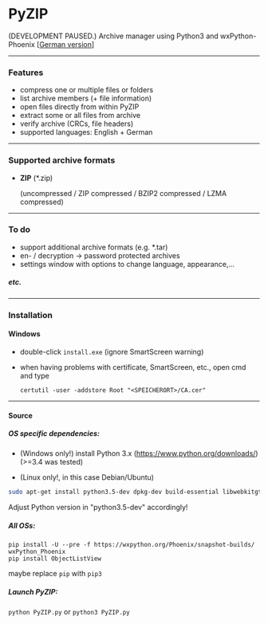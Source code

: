 # PyZIP
(DEVELOPMENT PAUSED.)
Archive manager using Python3 and wxPython-Phoenix [[German version](README_de.md)]
***
### Features

- compress one or multiple files or folders
- list archive members (+ file information)
- open files directly from within PyZIP
- extract some or all files from archive
- verify archive (CRCs, file headers)
- supported languages: English + German

***
### Supported archive formats

- **ZIP** (*.zip)

  (uncompressed / ZIP compressed / BZIP2 compressed / LZMA compressed)

***
### To do

- support additional archive formats (e.g. *.tar)
- en- / decryption -> password protected archives
- settings window with options to change language, appearance,...

##### etc.

***
### Installation

#### Windows

- double-click ``install.exe`` (ignore SmartScreen warning)

- when having problems with certificate, SmartScreen, etc., open cmd and type

  ``certutil -user -addstore Root "<SPEICHERORT>/CA.cer"``

***
#### Source

##### OS specific dependencies:

- (Windows only!) install Python 3.x (https://www.python.org/downloads/) (>=3.4 was tested)

- (Linux only!, in this case Debian/Ubuntu)

```bash
sudo apt-get install python3.5-dev dpkg-dev build-essential libwebkitgtk-dev libjpeg-dev libtiff-dev libgtk2.0-dev libsdl1.2-dev libgstreamer-plugins-base0.10-dev libnotify-dev freeglut3 freeglut3-dev python3-pip python3-setuptools
```
Adjust Python version in "python3.5-dev" accordingly!


##### All OSs:
```
pip install -U --pre -f https://wxpython.org/Phoenix/snapshot-builds/ wxPython_Phoenix
pip install ObjectListView
```
maybe replace ``pip`` with ``pip3``

##### Launch PyZIP:

``python PyZIP.py`` or ``python3 PyZIP.py``

